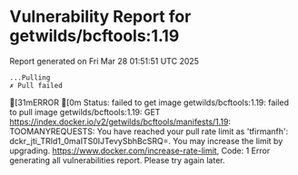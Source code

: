 # Vulnerability Report for getwilds/bcftools:1.19

Report generated on Fri Mar 28 01:51:51 UTC 2025

    ...Pulling
    ✗ Pull failed
[31mERROR  [0m Status: failed to get image getwilds/bcftools:1.19: failed to pull image getwilds/bcftools:1.19: GET https://index.docker.io/v2/getwilds/bcftools/manifests/1.19: TOOMANYREQUESTS: You have reached your pull rate limit as 'tfirmanfh': dckr_jti_TRId1_0maITS0IJTevySbhBcSRQ=. You may increase the limit by upgrading. https://www.docker.com/increase-rate-limit, Code: 1 
Error generating all vulnerabilities report. Please try again later.
